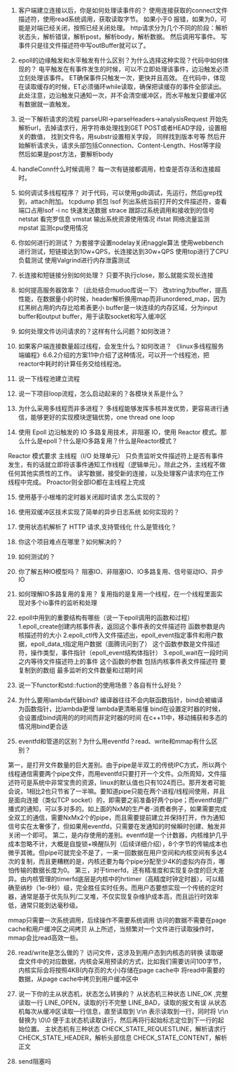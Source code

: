 1. 客户端建立连接以后，你是如何处理读事件的？
使用连接获取的connect文件描述符，使用read系统调用，获取读取字节。
如果小于0 报错，如果为0，可能是对端已经关闭，按照已经关闭处理。
http请求分为几个不同的阶段：解析状态头，解析错误，解析post，解析body，解析数据。
然后调用写事件。
写事件只是往文件描述符中写outBuffer就可以了。


2. epoll的边缘触发和水平触发有什么区别？为什么选择这种实现？代码中如何体现的？
电平触发在有事件发生的时候，可以不立即处理该事件，边沿触发必须立刻处理该事件。
ET确保事件只触发一次，更快并且高效。
在代码中，体现在读取缓存的时候，ET必须循环while读取，确保把读缓存的事件全部读出。
此处注意，边沿触发只通知一次，并不会清空缓冲区，而水平触发只要缓冲区有数据就一直触发。


3. 说一下解析请求的流程
parseURI->parseHeaders->analysisRequest
开始先解析urI，去掉请求行，用字符串处理找到GET POST或者HEAD字段，设置相关的数值，
找到文件名，用substr设置相关字段，
同样找到版本号等
然后开始解析请求头，请求头部包括Connection、Content-Length、Host等字段
然后如果是post方法，要解析body

4. handleConn什么时候调用？
每一次有链接都调用，检查是否存活和连接超时。

5. 如何调试多线程程序？
对于代码，可以使用gdb调试，先运行，然后grep找到，attach附加。
tcpdump 抓包
lsof 列出系统当前打开的文件描述符，查看端口占用lsof -i
nc 快速发送数据
strace 跟踪过系统调用和接收到的信号
netstat 看完罗信息
vmstat 输出系统资源使用情况
ifstat 网络流量监测
mpstat 监测cpu使用情况

6. 你如何进行的测试？
为套接字设置nodelay关闭naggle算法
使用webbench进行测试，短链接达到10w+QPS，长连接达到30w+QPS
使用top进行了CPU负载测试
使用Valgrind进行内存泄露测试

7. 长连接和短链接分别如何处理？
只要不执行close，那么就能实现长连接

8. 如何提高服务器效率？（此处结合muduo库说一下）
改string为buffer，提高性能，在数据量小的时候，header解析换用map而非unordered_map，因为红黑树占用的内存比哈希表更小
buffer是一块连续的内存区域，分为input buffer和output buffer，用于读取socket和写入缓冲区

9. 如何处理文件访问请求的？这样有什么问题？如何改进？




10. 如果客户端连接数量超过线程，会发生什么？如何改进？
《linux多线程服务端编程》6.6.2介绍的方案11中介绍了这种情况，可以开一个线程池，把reactor中耗时的计算任务交给线程池。


11. 说一下线程池建立流程



12. 说一下项目loop流程，怎么启动起来的？各模块关系是什么？




13. 为什么采用多线程而非多进程？
多线程能够发挥多核并发优势，更容易进行通信，能够更好的实现模块逻辑优势，one thread one loop


14. 使用 Epoll 边沿触发的 IO 多路复用技术，非阻塞 IO，使用 Reactor 模式。那么什么是epoll？什么是IO多路复用？什么是Reactor模式？

Reactor 模式要求 主线程（I/O 处理单元） 只负责监听文件描述符上是否有事件发生，有的话就立即将该事件通知工作线程（逻辑单元）。除此之外，主线程不做任何其他实质性的工作。 读写数据，接受新的连接，以及处理客户请求均在工作线程中完成。
Proactor则全部IO都在主线程上完成

15. 使用基于小根堆的定时器关闭超时请求 怎么实现的？

16. 使用双缓冲区技术实现了简单的异步日志系统 如何实现的？

17. 使用状态机解析了 HTTP 请求,支持管线化 什么是管线化？

18. 你这个项目难点在哪里？如何解决的？



19. 如何测试的？

20. 你了解五种IO模型吗？
阻塞IO、非阻塞IO、IO多路复用、信号驱动IO、异步IO


21. 如何理解IO多路复用的复用？
复用指的是复用一个线程，在一个线程里面实现对多个io事件的监听和处理

22. epoll中用到的重要结构有哪些（说一下epoll调用的函数和过程）
1.epoll_create创建内核事件表，返回这个事件表的文件描述符
函数参数是内核描述符的大小
2.epoll_ctl传入文件描述出，epoll_event指定事件和用户数据，epoll_data_t指定用户数据（面腾讯问到了）
这个函数参数是文件描述符，操作类型，事件指针（epoll_event结构体指针）
3.epoll_wait在一段时间之内等待文件描述符上的事件
这个函数的参数 包括内核事件表文件描述符 要复制到的数组 最多监听的文件数量和过期时间

23. 说一下functor和std::fuction的使用场景？各自有什么好处？



24. 为什么要用lambda代替bind?
编译器往往不会内联函数指针，bind会被编译为函数指针，比lambda更慢
lambda更清晰易懂
bind在设置定时器的时候，会设置成bind调用的的时间而非定时器的时间
在c++11中，移动捕获和多态的情况用bind更合适


25. eventfd和管道的区别？为什么用eventfd？read、write和mmap有什么区别？

第一，是打开文件数量的巨大差别。由于pipe是半双工的传统IPC方式，所以两个线程通信需要两个pipe文件，而用eventfd只要打开一个文件。众所周知，文件描述符可是系统中非常宝贵的资源，linux的默认值也只有1024而已。那开发者可能会说，1相比2也只节省了一半嘛。要知道pipe只能在两个进程/线程间使用，并且是面向连接（类似TCP socket）的，即需要之前准备好两个pipe；而eventfd是广播式的通知，可以多对多的。如上面的NxM的生产者-消费者例子，如果需要完成全双工的通信，需要NxMx2个的pipe，而且需要提前建立并保持打开，作为通知信号实在太奢侈了，但如果用eventfd，只需要在发通知的时候瞬时创建、触发并关闭一个即可。
第二，是内存使用的差别。eventfd是一个计数器，内核维护几乎成本忽略不计，大概是自旋锁+唤醒队列（后续详细介绍），8个字节的传输成本也微乎其微。但pipe可就完全不是了，一来一回数据在用户空间和内核空间有多达4次的复制，而且更糟糕的是，内核还要为每个pipe分配至少4K的虚拟内存页，哪怕传输的数据长度为0。
第三，对于timerfd，还有精准度和实现复杂度的巨大差异。由内核管理的timerfd底层是内核中的hrtimer（高精度时钟定时器），可以精确至纳秒（1e-9秒）级，完全胜任实时任务。而用户态要想实现一个传统的定时器，通常是基于优先队列/二叉堆，不仅实现复杂维护成本高，而且运行时效率低，通常只能到达毫秒级。

mmap只需要一次系统调用，后续操作不需要系统调用
访问的数据不需要在page cache和用户缓冲区之间拷贝
从上所述，当频繁对一个文件进行读取操作时，mmap会比read高效一些。

26. read/write是怎么做的？
访问文件，这涉及到用户态到内核态的转换
读取硬盘文件中的对应数据，内核会采用预读的方式，比如我们需要访问100字节，内核实际会将按照4KB(内存页的大小)存储在page cache中
将read中需要的数据，从page cache中拷贝到用户缓冲区中

27. 说一下你的主从状态机，状态怎么转换的？
从状态机三种状态
LINE_OK ,完整读取一行
LINE_OPEN，读取的行不完整
LINE_BAD，读取的报文有误
从状态机每次从缓冲区读取一行信息，直至读取到 \r\n 表示读取到一行，同时将 \r\n 替换为 \0\0 便于主状态机读取该行，然后再将行起始标志定位到下一行的起始位置。
主状态机有三种状态
CHECK_STATE_REQUESTLINE，解析请求行
CHECK_STATE_HEADER，解析头部信息
CHECK_STATE_CONTENT，解析正文


28. send阻塞吗




